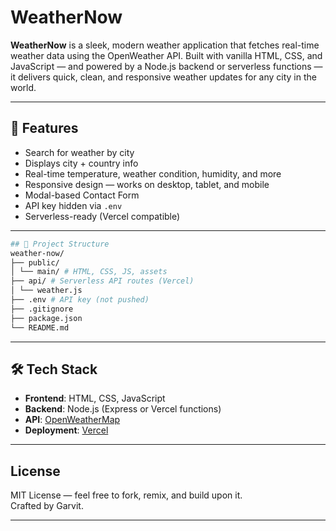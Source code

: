 #  WeatherNow

**WeatherNow** is a sleek, modern weather application that fetches real-time weather data using the OpenWeather API. Built with vanilla HTML, CSS, and JavaScript — and powered by a Node.js backend or serverless functions — it delivers quick, clean, and responsive weather updates for any city in the world.

---

## 🚀 Features

-  Search for weather by city
-  Displays city + country info
-  Real-time temperature, weather condition, humidity, and more
-  Responsive design — works on desktop, tablet, and mobile
-  Modal-based Contact Form
-  API key hidden via `.env`
-  Serverless-ready (Vercel compatible)

---
```bash
## 📁 Project Structure
weather-now/
├── public/
│ └── main/ # HTML, CSS, JS, assets
├── api/ # Serverless API routes (Vercel)
│ └── weather.js
├── .env # API key (not pushed)
├── .gitignore
├── package.json
└── README.md
```

---

## 🛠️ Tech Stack

- **Frontend**: HTML, CSS, JavaScript
- **Backend**: Node.js (Express or Vercel functions)
- **API**: [OpenWeatherMap](https://openweathermap.org/api)
- **Deployment**: [Vercel](https://vercel.com/)

---

## License
MIT License — feel free to fork, remix, and build upon it.<br>
Crafted by Garvit.


---

